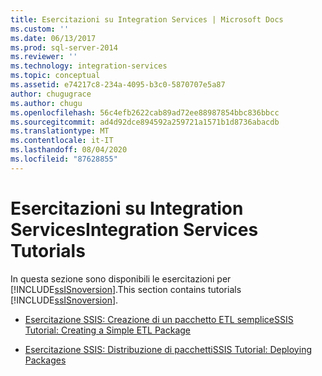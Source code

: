 ```yaml
---
title: Esercitazioni su Integration Services | Microsoft Docs
ms.custom: ''
ms.date: 06/13/2017
ms.prod: sql-server-2014
ms.reviewer: ''
ms.technology: integration-services
ms.topic: conceptual
ms.assetid: e74217c8-234a-4095-b3c0-5870707e5a87
author: chugugrace
ms.author: chugu
ms.openlocfilehash: 56c4efb2622cab89ad72ee88987854bbc836bbcc
ms.sourcegitcommit: ad4d92dce894592a259721a1571b1d8736abacdb
ms.translationtype: MT
ms.contentlocale: it-IT
ms.lasthandoff: 08/04/2020
ms.locfileid: "87628855"
---
```

# <a name="integration-services-tutorials"></a><span data-ttu-id="2891c-102">Esercitazioni su Integration Services</span><span class="sxs-lookup"><span data-stu-id="2891c-102">Integration Services Tutorials</span></span>
  <span data-ttu-id="2891c-103">In questa sezione sono disponibili le esercitazioni per [!INCLUDE[ssISnoversion](../includes/ssisnoversion-md.md)].</span><span class="sxs-lookup"><span data-stu-id="2891c-103">This section contains tutorials [!INCLUDE[ssISnoversion](../includes/ssisnoversion-md.md)].</span></span>  
  
-   [<span data-ttu-id="2891c-104">Esercitazione SSIS: Creazione di un pacchetto ETL semplice</span><span class="sxs-lookup"><span data-stu-id="2891c-104">SSIS Tutorial: Creating a Simple ETL Package</span></span>](ssis-how-to-create-an-etl-package.md)  
  
-   [<span data-ttu-id="2891c-105">Esercitazione SSIS: Distribuzione di pacchetti</span><span class="sxs-lookup"><span data-stu-id="2891c-105">SSIS Tutorial: Deploying Packages</span></span>](../integration-services/deploy-packages-with-ssis.md)  
  
  
